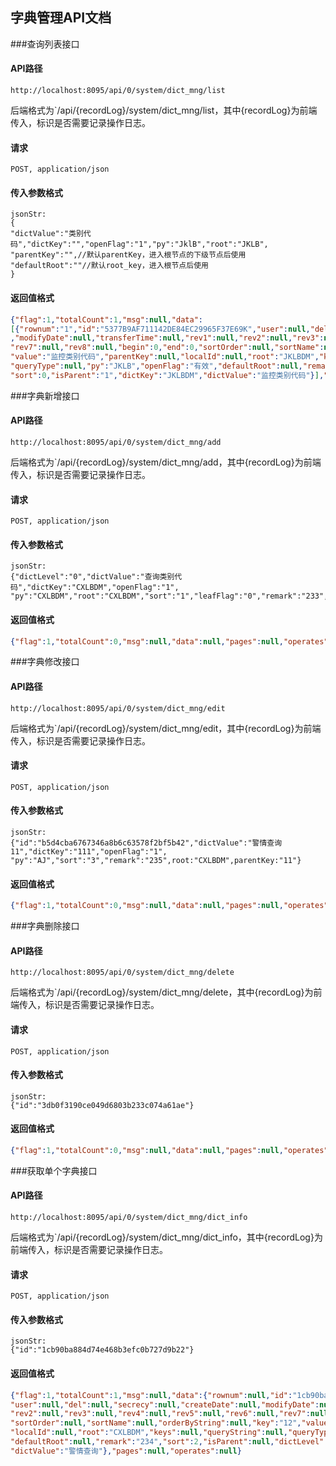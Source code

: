 ## 字典管理API文档

###查询列表接口

#### API路径

```http
http://localhost:8095/api/0/system/dict_mng/list
```

后端格式为`/api/{recordLog}/system/dict_mng/list，其中{recordLog}为前端传入，标识是否需要记录操作日志。

#### 请求

```
POST, application/json
```

#### 传入参数格式
```
jsonStr:
{
"dictValue":"类别代码","dictKey":"","openFlag":"1","py":"JklB","root":"JKLB",
"parentKey":"",//默认parentKey，进入根节点的下级节点后使用
"defaultRoot":""//默认root_key，进入根节点后使用
}
```

#### 返回值格式
```json
{"flag":1,"totalCount":1,"msg":null,"data":
[{"rownum":"1","id":"5377B9AF711142DE84EC29965F37E69K","user":null,"del":null,"secrecy":null,"createDate":null
,"modifyDate":null,"transferTime":null,"rev1":null,"rev2":null,"rev3":null,"rev4":null,"rev5":null,"rev6":null,
"rev7":null,"rev8":null,"begin":0,"end":0,"sortOrder":null,"sortName":null,"orderByString":null,"key":"JKLBDM",
"value":"监控类别代码","parentKey":null,"localId":null,"root":"JKLBDM","keys":null,"queryString":null,
"queryType":null,"py":"JKLB","openFlag":"有效","defaultRoot":null,"remark":null,
"sort":0,"isParent":"1","dictKey":"JKLBDM","dictValue":"监控类别代码"}],"pages":null,"operates":null}
```


###字典新增接口

#### API路径

```http
http://localhost:8095/api/0/system/dict_mng/add
```

后端格式为`/api/{recordLog}/system/dict_mng/add，其中{recordLog}为前端传入，标识是否需要记录操作日志。

#### 请求

```
POST, application/json
```

#### 传入参数格式
```
jsonStr:
{"dictLevel":"0","dictValue":"查询类别代码","dictKey":"CXLBDM","openFlag":"1",
"py":"CXLBDM","root":"CXLBDM","sort":"1","leafFlag":"0","remark":"233","parentKey":""}
```

#### 返回值格式
```json
{"flag":1,"totalCount":0,"msg":null,"data":null,"pages":null,"operates":null}
```

###字典修改接口

#### API路径

```http
http://localhost:8095/api/0/system/dict_mng/edit
```

后端格式为`/api/{recordLog}/system/dict_mng/edit，其中{recordLog}为前端传入，标识是否需要记录操作日志。

#### 请求

```
POST, application/json
```

#### 传入参数格式
```
jsonStr:
{"id":"b5d4cba6767346a8b6c63578f2bf5b42","dictValue":"警情查询11","dictKey":"111","openFlag":"1",
"py":"AJ","sort":"3","remark":"235",root:"CXLBDM",parentKey:"11"}
```

#### 返回值格式
```json
{"flag":1,"totalCount":0,"msg":null,"data":null,"pages":null,"operates":null}
```

###字典删除接口

#### API路径

```http
http://localhost:8095/api/0/system/dict_mng/delete
```

后端格式为`/api/{recordLog}/system/dict_mng/delete，其中{recordLog}为前端传入，标识是否需要记录操作日志。

#### 请求

```
POST, application/json
```

#### 传入参数格式
```
jsonStr:
{"id":"3db0f3190ce049d6803b233c074a61ae"}
```

#### 返回值格式
```json
{"flag":1,"totalCount":0,"msg":null,"data":null,"pages":null,"operates":null}
```

###获取单个字典接口

#### API路径

```http
http://localhost:8095/api/0/system/dict_mng/dict_info
```

后端格式为`/api/{recordLog}/system/dict_mng/dict_info，其中{recordLog}为前端传入，标识是否需要记录操作日志。

#### 请求

```
POST, application/json
```

#### 传入参数格式
```
jsonStr:
{"id":"1cb90ba884d74e468b3efc0b727d9b22"}
```

#### 返回值格式
```json
{"flag":1,"totalCount":1,"msg":null,"data":{"rownum":null,"id":"1cb90ba884d74e468b3efc0b727d9b22",
"user":null,"del":null,"secrecy":null,"createDate":null,"modifyDate":null,"transferTime":null,"rev1":null,
"rev2":null,"rev3":null,"rev4":null,"rev5":null,"rev6":null,"rev7":null,"rev8":null,"begin":0,"end":0,
"sortOrder":null,"sortName":null,"orderByString":null,"key":"12","value":"警情查询","parentKey":"CXLBDM",
"localId":null,"root":"CXLBDM","keys":null,"queryString":null,"queryType":null,"py":"AJCXDM","openFlag":"0",
"defaultRoot":null,"remark":"234","sort":2,"isParent":null,"dictLevel":"0","leafFlag":null,"dictKey":"12",
"dictValue":"警情查询"},"pages":null,"operates":null}
```